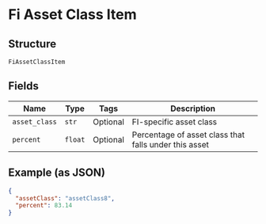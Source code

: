 
# Fi Asset Class Item

## Structure

`FiAssetClassItem`

## Fields

| Name | Type | Tags | Description |
|  --- | --- | --- | --- |
| `asset_class` | `str` | Optional | FI-specific asset class |
| `percent` | `float` | Optional | Percentage of asset class that falls under this asset |

## Example (as JSON)

```json
{
  "assetClass": "assetClass8",
  "percent": 83.14
}
```

